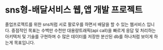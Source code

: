 # sns형-배달서비스 웹,앱 개발 프로젝트
졸업프로젝트를 위한 sns처럼 서로 팔로우를 하면서 배달을 할 수 있는 웹서비스 입니다.
중점적인 목표는 수백만 수천만 대용량트래픽(api call)을 빠르게 응답 및 처리하는 아키텍처 및 기술를 구현하며
수 많은 데이터를 저장한 분산된 db를 하나처럼 보이게 하는게 목표입니다.
